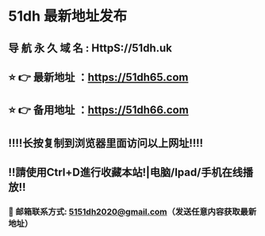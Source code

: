 #  51dh 最新地址发布 
##  导 航 永 久 域 名  :  HttpS://51dh.uk
## ⭐️ 👉 最新地址 ：https://51dh65.com
## ⭐️ 👉 备用地址 ：https://51dh66.com
## ‼️‼️长按复制到浏览器里面访问以上网址‼️‼️
## ‼️請使用Ctrl+D進行收藏本站!|电脑/Ipad/手机在线播放‼️
### 📧 邮箱联系方式: 5151dh2020@gmail.com（发送任意内容获取最新地址）
